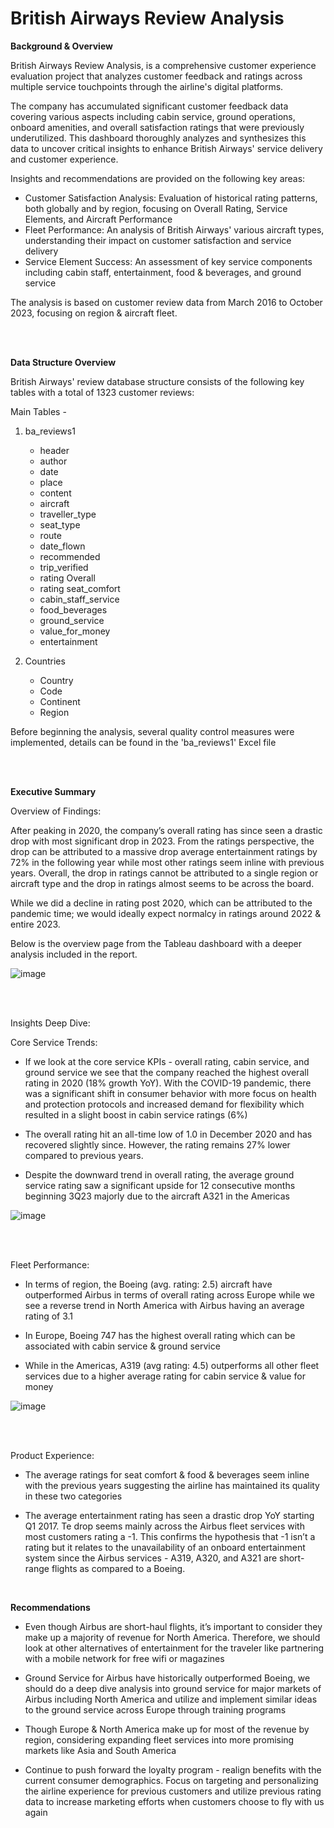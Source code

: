 # British Airways Review Analysis

**Background & Overview**

British Airways Review Analysis, is a comprehensive customer experience evaluation project that analyzes customer feedback and ratings across multiple service touchpoints through the airline's digital platforms.

The company has accumulated significant customer feedback data covering various aspects including cabin service, ground operations, onboard amenities, and overall satisfaction ratings that were previously underutilized. This dashboard thoroughly analyzes and synthesizes this data to uncover critical insights to enhance British Airways' service delivery and customer experience.

Insights and recommendations are provided on the following key areas:
* Customer Satisfaction Analysis: Evaluation of historical rating patterns, both globally and by region, focusing on Overall Rating, Service Elements, and Aircraft Performance
* Fleet Performance: An analysis of British Airways' various aircraft types, understanding their impact on customer satisfaction and service delivery
* Service Element Success: An assessment of key service components including cabin staff, entertainment, food & beverages, and ground service
  
The analysis is based on customer review data from March 2016 to October 2023, focusing on region & aircraft fleet.

<br><br>

**Data Structure Overview**

British Airways' review database structure consists of the following key tables with a total of 1323 customer reviews: 

Main Tables - 

1. ba_reviews1
     - header
     - author
     - date
     - place
     - content
     - aircraft
     - traveller_type
     - seat_type
     - route
     - date_flown
     - recommended
     - trip_verified
     - rating	Overall
     - rating	seat_comfort
     - cabin_staff_service
     - food_beverages
     - ground_service
     - value_for_money
     - entertainment
  
2. Countries
    - Country
    - Code
    - Continent
    - Region

Before beginning the analysis, several quality control measures were implemented, details can be found in the 'ba_reviews1' Excel file

<br><br>

**Executive Summary**

Overview of Findings:

After peaking in 2020, the company’s overall rating has since seen a drastic drop with most significant drop in 2023. From the ratings perspective, the drop can be attributed to a massive drop average entertainment ratings by 72% in the following year while most other ratings seem inline with previous years. Overall, the drop in ratings cannot be attributed to a single region or aircraft type and the drop in ratings almost seems to be across the board.

While we did a decline in rating post 2020, which can be attributed to the pandemic time; we would ideally expect normalcy in ratings around 2022 & entire 2023.

Below is the overview page from the Tableau dashboard with a deeper analysis included in the report.

![image](https://github.com/user-attachments/assets/72558aa7-bdc2-4c7b-bf27-df0ffaed5a40)


<br><br>

Insights Deep Dive:

Core Service Trends:

* If we look at the core service KPIs - overall rating, cabin service, and ground service we see that the company reached the highest overall rating in 2020 (18% growth YoY). With the COVID-19 pandemic, there was a significant shift in consumer behavior with more focus on health and protection protocols and increased demand for flexibility which resulted in a slight boost in cabin service ratings (6%)

* The overall rating hit an all-time low of 1.0 in December 2020 and has recovered slightly since. However, the rating remains 27% lower compared to previous years. 

* Despite the downward trend in overall rating, the average ground service rating saw a significant upside for 12 consecutive months beginning 3Q23 majorly due to the aircraft A321 in the Americas

![image](https://github.com/user-attachments/assets/d3bb2146-9d96-4556-8248-e4b5011c469f)

<br><br>

Fleet Performance:

* In terms of region, the Boeing (avg. rating: 2.5)  aircraft have outperformed Airbus in terms of overall rating across Europe while we see a reverse trend in North America with Airbus having an average rating of 3.1

* In Europe, Boeing 747 has the highest overall rating which can be associated with cabin service & ground service

* While in the Americas, A319 (avg rating: 4.5) outperforms all other fleet services due to a higher average rating for cabin service & value for money

![image](https://github.com/user-attachments/assets/5ce6e0b0-b398-4b4b-a068-352bbac5d0c6)

<br><br>

Product Experience:

* The average ratings for seat comfort & food & beverages seem inline with the previous years suggesting the airline has maintained its quality in these two categories

* The average entertainment rating has seen a drastic drop YoY starting Q1 2017. Te drop seems mainly across the Airbus fleet services with most customers rating a -1. This confirms the hypothesis that -1 isn’t a rating but it relates to the unavailability of an onboard entertainment system since the Airbus services - A319, A320, and A321 are short-range flights as compared to a Boeing. 


<br><be>

**Recommendations**

* Even though Airbus are short-haul flights, it’s important to consider they make up a majority of revenue for North America. Therefore, we should look at other alternatives of entertainment for the traveler like partnering with a mobile network for free wifi or magazines

* Ground Service for Airbus have historically outperformed Boeing, we should do a deep dive analysis into ground service for major markets of Airbus including North America and utilize and implement similar ideas to the ground service across Europe through training programs

* Though Europe & North America make up for most of the revenue by region, considering expanding fleet services into more promising markets like Asia and South America

* Continue to push forward the loyalty program - realign benefits with the current consumer demographics. Focus on targeting and personalizing the airline experience for previous customers and utilize previous rating  data to increase marketing efforts when customers choose to fly with us again
